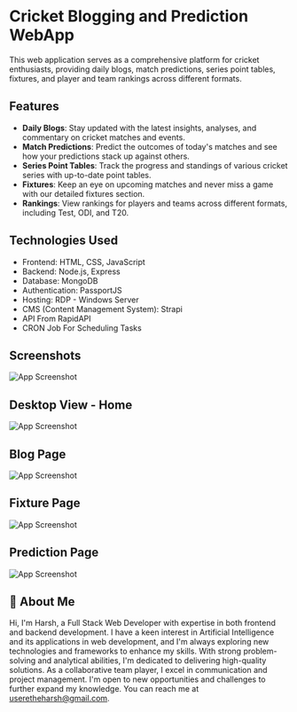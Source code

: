 # Cricket Blogging and Prediction WebApp

This web application serves as a comprehensive platform for cricket enthusiasts, providing daily blogs, match predictions, series point tables, fixtures, and player and team rankings across different formats.

## Features

- **Daily Blogs**: Stay updated with the latest insights, analyses, and commentary on cricket matches and events.
- **Match Predictions**: Predict the outcomes of today's matches and see how your predictions stack up against others.
- **Series Point Tables**: Track the progress and standings of various cricket series with up-to-date point tables.
- **Fixtures**: Keep an eye on upcoming matches and never miss a game with our detailed fixtures section.
- **Rankings**: View rankings for players and teams across different formats, including Test, ODI, and T20.

## Technologies Used

- Frontend: HTML, CSS, JavaScript
- Backend: Node.js, Express
- Database: MongoDB
- Authentication: PassportJS
- Hosting: RDP - Windows Server
- CMS (Content Management System): Strapi
- API From RapidAPI
- CRON Job For Scheduling Tasks



## Screenshots

![App Screenshot](https://res.cloudinary.com/ds2sxjbkb/image/upload/v1717912537/Untitled_design_1_f1duc7.png)


## Desktop View - Home
![App Screenshot](https://res.cloudinary.com/ds2sxjbkb/image/upload/v1717911312/ss1_h64y0m.png)

## Blog Page
![App Screenshot](https://res.cloudinary.com/ds2sxjbkb/image/upload/v1717911312/Screenshot_2024-06-09_110049_taqdgt.png)

## Fixture Page
![App Screenshot](https://res.cloudinary.com/ds2sxjbkb/image/upload/v1717911310/Screenshot_2024-06-09_110114_uciux6.png)

## Prediction Page
![App Screenshot](https://res.cloudinary.com/ds2sxjbkb/image/upload/v1717911312/Screenshot_2024-06-09_110314_fdc0cj.png)


## 🚀 About Me
Hi, I'm Harsh, a Full Stack Web Developer with expertise in both frontend and backend development. I have a keen interest in Artificial Intelligence and its applications in web development, and I'm always exploring new technologies and frameworks to enhance my skills. With strong problem-solving and analytical abilities, I'm dedicated to delivering high-quality solutions. As a collaborative team player, I excel in communication and project management. I'm open to new opportunities and challenges to further expand my knowledge. You can reach me at useretheharsh@gmail.com.

